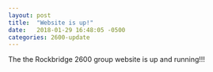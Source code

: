 ```yaml
---
layout: post
title:  "Website is up!"
date:   2018-01-29 16:48:05 -0500
categories: 2600-update
---
```


The the Rockbridge 2600 group website is up and running!!!